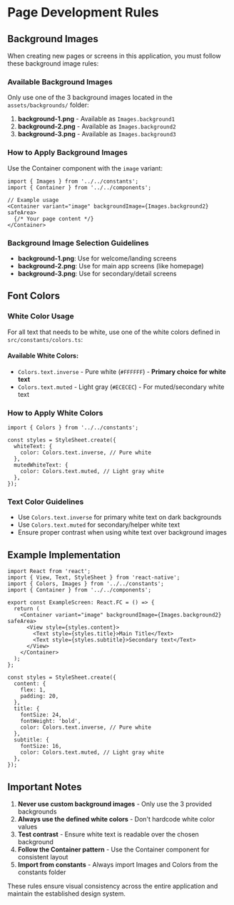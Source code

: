 # Page Development Rules

## Background Images

When creating new pages or screens in this application, you must follow these background image rules:

### Available Background Images
Only use one of the 3 background images located in the `assets/backgrounds/` folder:

1. **background-1.png** - Available as `Images.background1`
2. **background-2.png** - Available as `Images.background2` 
3. **background-3.png** - Available as `Images.background3`

### How to Apply Background Images
Use the Container component with the `image` variant:

```tsx
import { Images } from '../../constants';
import { Container } from '../../components';

// Example usage
<Container variant="image" backgroundImage={Images.background2} safeArea>
  {/* Your page content */}
</Container>
```

### Background Image Selection Guidelines
- **background-1.png**: Use for welcome/landing screens
- **background-2.png**: Use for main app screens (like homepage)
- **background-3.png**: Use for secondary/detail screens

## Font Colors

### White Color Usage
For all text that needs to be white, use one of the white colors defined in `src/constants/colors.ts`:

#### Available White Colors:
- `Colors.text.inverse` - Pure white (`#FFFFFF`) - **Primary choice for white text**
- `Colors.text.muted` - Light gray (`#ECECEC`) - For muted/secondary white text

### How to Apply White Colors
```tsx
import { Colors } from '../../constants';

const styles = StyleSheet.create({
  whiteText: {
    color: Colors.text.inverse, // Pure white
  },
  mutedWhiteText: {
    color: Colors.text.muted, // Light gray white
  },
});
```

### Text Color Guidelines
- Use `Colors.text.inverse` for primary white text on dark backgrounds
- Use `Colors.text.muted` for secondary/helper white text
- Ensure proper contrast when using white text over background images

## Example Implementation

```tsx
import React from 'react';
import { View, Text, StyleSheet } from 'react-native';
import { Colors, Images } from '../../constants';
import { Container } from '../../components';

export const ExampleScreen: React.FC = () => {
  return (
    <Container variant="image" backgroundImage={Images.background2} safeArea>
      <View style={styles.content}>
        <Text style={styles.title}>Main Title</Text>
        <Text style={styles.subtitle}>Secondary text</Text>
      </View>
    </Container>
  );
};

const styles = StyleSheet.create({
  content: {
    flex: 1,
    padding: 20,
  },
  title: {
    fontSize: 24,
    fontWeight: 'bold',
    color: Colors.text.inverse, // Pure white
  },
  subtitle: {
    fontSize: 16,
    color: Colors.text.muted, // Light gray white
  },
});
```

## Important Notes

1. **Never use custom background images** - Only use the 3 provided backgrounds
2. **Always use the defined white colors** - Don't hardcode white color values
3. **Test contrast** - Ensure white text is readable over the chosen background
4. **Follow the Container pattern** - Use the Container component for consistent layout
5. **Import from constants** - Always import Images and Colors from the constants folder

These rules ensure visual consistency across the entire application and maintain the established design system. 